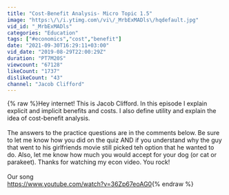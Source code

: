 ```yaml
---
title: "Cost-Benefit Analysis- Micro Topic 1.5"
image: "https:\/\/i.ytimg.com\/vi\/_MrbExMADls\/hqdefault.jpg"
vid_id: "_MrbExMADls"
categories: "Education"
tags: ["#economics","cost","benefit"]
date: "2021-09-30T16:29:11+03:00"
vid_date: "2019-08-29T22:00:29Z"
duration: "PT7M20S"
viewcount: "67128"
likeCount: "1737"
dislikeCount: "43"
channel: "Jacob Clifford"
---
```

{% raw %}Hey internet! This is Jacob Clifford. In this episode I explain explicit and implicit benefits and costs. I also define utility and explain the idea of cost-benefit analysis. <br /><br />The answers to the practice questions are in the comments below. Be sure to let me know how you did on the quiz AND if you understand why the guy that went to his girlfriends movie still picked teh option that he wanted to do. Also, let me know how much you would accept for your dog (or cat or parakeet). Thanks for watching my econ video. You rock!<br /><br />Our song<br /><a rel="nofollow" target="blank" href="https://www.youtube.com/watch?v=36Zp67eoAG0">https://www.youtube.com/watch?v=36Zp67eoAG0</a>{% endraw %}
